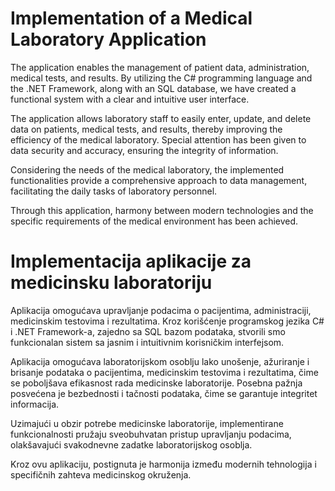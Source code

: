 # Implementation of a Medical Laboratory Application

The application enables the management of patient data, administration, medical tests, and results. By utilizing the C# programming language and the .NET Framework, along with an SQL database, we have created a functional system with a clear and intuitive user interface.

The application allows laboratory staff to easily enter, update, and delete data on patients, medical tests, and results, thereby improving the efficiency of the medical laboratory. Special attention has been given to data security and accuracy, ensuring the integrity of information.

Considering the needs of the medical laboratory, the implemented functionalities provide a comprehensive approach to data management, facilitating the daily tasks of laboratory personnel.

Through this application, harmony between modern technologies and the specific requirements of the medical environment has been achieved.

# Implementacija aplikacije za medicinsku laboratoriju

Aplikacija omogućava upravljanje podacima o pacijentima, administraciji, medicinskim testovima i rezultatima. Kroz korišćenje programskog jezika C# i .NET Framework-a, zajedno sa SQL bazom podataka, stvorili smo funkcionalan sistem sa jasnim i intuitivnim korisničkim interfejsom.  

Aplikacija omogućava laboratorijskom osoblju lako unošenje, ažuriranje i brisanje podataka o pacijentima, medicinskim testovima i rezultatima, čime se poboljšava efikasnost rada medicinske laboratorije. Posebna pažnja posvećena je bezbednosti i tačnosti podataka, čime se garantuje integritet informacija.  

Uzimajući u obzir potrebe medicinske laboratorije, implementirane funkcionalnosti pružaju sveobuhvatan pristup upravljanju podacima, olakšavajući svakodnevne zadatke laboratorijskog osoblja.  

Kroz ovu aplikaciju, postignuta je harmonija između modernih tehnologija i specifičnih zahteva medicinskog okruženja.

